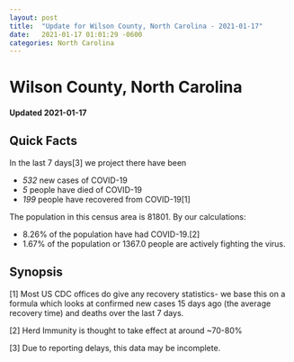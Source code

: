 ```yaml
---
layout: post
title:  "Update for Wilson County, North Carolina - 2021-01-17"
date:   2021-01-17 01:01:29 -0600
categories: North Carolina
---
```


# Wilson County, North Carolina
#### Updated 2021-01-17

## Quick Facts

In the last 7 days[3] we project there have been
- *532* new cases of COVID-19
- *5* people have died of COVID-19
- *199* people have recovered from COVID-19[1]

The population in this census area is 81801. By our calculations:
- 8.26% of the population have had COVID-19.[2]
- 1.67% of the population or 1367.0 people are actively fighting the virus.

## Synopsis




[1] Most US CDC offices do give any recovery statistics- we base this on a formula which looks at confirmed new cases
15 days ago (the average recovery time) and deaths over the last 7 days.

[2] Herd Immunity is thought to take effect at around ~70-80%

[3] Due to reporting delays, this data may be incomplete.
 
    